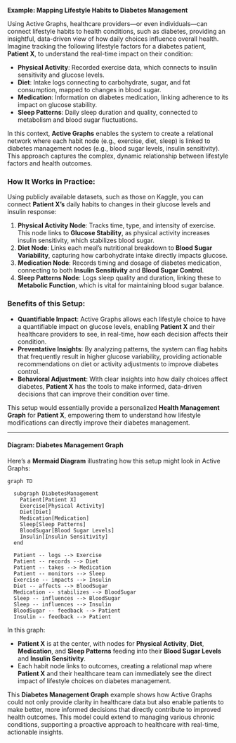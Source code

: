 **Example: Mapping Lifestyle Habits to Diabetes Management**

Using Active Graphs, healthcare providers—or even individuals—can connect lifestyle habits to health conditions, such as diabetes, providing an insightful, data-driven view of how daily choices influence overall health. Imagine tracking the following lifestyle factors for a diabetes patient, **Patient X**, to understand the real-time impact on their condition:

- **Physical Activity**: Recorded exercise data, which connects to insulin sensitivity and glucose levels.
- **Diet**: Intake logs connecting to carbohydrate, sugar, and fat consumption, mapped to changes in blood sugar.
- **Medication**: Information on diabetes medication, linking adherence to its impact on glucose stability.
- **Sleep Patterns**: Daily sleep duration and quality, connected to metabolism and blood sugar fluctuations.

In this context, **Active Graphs** enables the system to create a relational network where each habit node (e.g., exercise, diet, sleep) is linked to diabetes management nodes (e.g., blood sugar levels, insulin sensitivity). This approach captures the complex, dynamic relationship between lifestyle factors and health outcomes.

### How It Works in Practice:

Using publicly available datasets, such as those on Kaggle, you can connect **Patient X’s** daily habits to changes in their glucose levels and insulin response:

1. **Physical Activity Node**: Tracks time, type, and intensity of exercise. This node links to **Glucose Stability**, as physical activity increases insulin sensitivity, which stabilizes blood sugar.
2. **Diet Node**: Links each meal’s nutritional breakdown to **Blood Sugar Variability**, capturing how carbohydrate intake directly impacts glucose.
3. **Medication Node**: Records timing and dosage of diabetes medication, connecting to both **Insulin Sensitivity** and **Blood Sugar Control**.
4. **Sleep Patterns Node**: Logs sleep quality and duration, linking these to **Metabolic Function**, which is vital for maintaining blood sugar balance.

### Benefits of this Setup:

- **Quantifiable Impact**: Active Graphs allows each lifestyle choice to have a quantifiable impact on glucose levels, enabling **Patient X** and their healthcare providers to see, in real-time, how each decision affects their condition.
- **Preventative Insights**: By analyzing patterns, the system can flag habits that frequently result in higher glucose variability, providing actionable recommendations on diet or activity adjustments to improve diabetes control.
- **Behavioral Adjustment**: With clear insights into how daily choices affect diabetes, **Patient X** has the tools to make informed, data-driven decisions that can improve their condition over time.

This setup would essentially provide a personalized **Health Management Graph** for **Patient X**, empowering them to understand how lifestyle modifications can directly improve their diabetes management.

---

#### **Diagram: Diabetes Management Graph**

Here’s a **Mermaid Diagram** illustrating how this setup might look in Active Graphs:

```mermaid
graph TD

  subgraph DiabetesManagement
    Patient[Patient X]
    Exercise[Physical Activity]
    Diet[Diet]
    Medication[Medication]
    Sleep[Sleep Patterns]
    BloodSugar[Blood Sugar Levels]
    Insulin[Insulin Sensitivity]
  end

  Patient -- logs --> Exercise
  Patient -- records --> Diet
  Patient -- takes --> Medication
  Patient -- monitors --> Sleep
  Exercise -- impacts --> Insulin
  Diet -- affects --> BloodSugar
  Medication -- stabilizes --> BloodSugar
  Sleep -- influences --> BloodSugar
  Sleep -- influences --> Insulin
  BloodSugar -- feedback --> Patient
  Insulin -- feedback --> Patient
```

In this graph:
- **Patient X** is at the center, with nodes for **Physical Activity**, **Diet**, **Medication**, and **Sleep Patterns** feeding into their **Blood Sugar Levels** and **Insulin Sensitivity**.
- Each habit node links to outcomes, creating a relational map where **Patient X** and their healthcare team can immediately see the direct impact of lifestyle choices on diabetes management.

This **Diabetes Management Graph** example shows how Active Graphs could not only provide clarity in healthcare data but also enable patients to make better, more informed decisions that directly contribute to improved health outcomes. This model could extend to managing various chronic conditions, supporting a proactive approach to healthcare with real-time, actionable insights.
